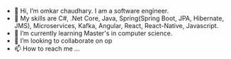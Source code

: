 - 👋 Hi, I’m omkar chaudhary. I am a software engineer.
- 👀 My skills are C#, .Net Core, Java, Spring(Spring Boot, JPA, Hibernate, JMS), Microservices, Kafka, Angular, React, React-Native, Javascript.
- 🌱 I’m currently learning Master's in computer science.
- 💞️ I’m looking to collaborate on op
- 📫 How to reach me ...

<!---
omkarchaudhary/omkarchaudhary is a ✨ special ✨ repository because its `README.md` (this file) appears on your GitHub profile.
You can click the Preview link to take a look at your changes.
--->
